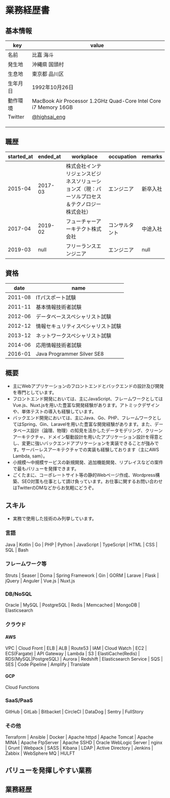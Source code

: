 # 業務経歴書

## 基本情報

| key | value |
|-|-|
| 名前 | 比嘉 海斗 |
| 発生地 | 沖縄県 国頭村 |
| 生息地 | 東京都 品川区 |
| 生年月日 | 1992年10月26日 |
| 動作環境 | MacBook Air Processor 1.2GHz Quad-Core Intel Core i7 Memory 16GB |
| Twitter | [@highsai_eng](https://twitter.com/highsai_eng) |
|  |  |
|  |  |
|  |  |

## 職歴
| started_at | ended_at | workplace | occupation | remarks |
|-|-|-|-|-|
| 2015-04 | 2017-03 | 株式会社インテリジェンスビジネスソリューションズ（現：パーソルプロセス＆テクノロジー株式会社） | エンジニア | 新卒入社 |
| 2017-04 | 2019-02 | フューチャーアーキテクト株式会社 | コンサルタント | 中途入社 |
| 2019-03 | null | フリーランスエンジニア | エンジニア | null |

## 資格
| date | name |
|-|-|
| 2011-08 | ITパスポート試験 |
| 2011-11 | 基本情報技術者試験 |
| 2012-06 | データベーススペシャリスト試験 |
| 2012-12 | 情報セキュリティスペシャリスト試験 |
| 2013-12 | ネットワークスペシャリスト試験 |
| 2014-06 | 応用情報技術者試験 |
| 2016-01 | Java Programmer Silver SE8 |

## 概要

- 主にWebアプリケーションのフロントエンドとバックエンドの設計及び開発を専門としています。
- フロントエンド開発においては、主にJavaScript、フレームワークとしてはVue.js、Nuxt.jsを用いた豊富な開発経験があります。アトミックデザインや、単体テストの導入も経験しています。
- バックエンド開発においては、主にJava、Go、PHP、フレームワークとしてはSpring、Gin、Laravelを用いた豊富な開発経験があります。また、データベース設計（論理、物理）の知見を活かしたデータモデリング、クリーンアーキテクチャ、ドメイン駆動設計を用いたアプリケーション設計を得意とし、変更に強いバックエンドアプリケーションを実装できることが強みです。サーバーレスアーキテクチャでの実装も経験しております（主にAWS Lambda, sam）。
- 小規模〜中規模サービスの新規開発、追加機能開発、リプレイスなどの案件で最もバリューを発揮できます。
- ごくたまに、コーポレートサイト等の静的Webページ作成、Wordpress構築、SEO対策も仕事として請け負っています。お仕事に関するお問い合わせはTwitterのDMなどからお気軽にどうぞ。

## スキル

- 実務で使用した技術のみ列挙しています。

### 言語

Java | Kotlin | Go | PHP | Python | JavaScript | TypeScript | HTML | CSS | SQL | Bash

### フレームワーク等

Struts | Seaser | Doma | Spring Framework | Gin | GORM | Larave | Flask | jQuery | Anguler | Vue.js | Nuxt.js

### DB/NoSQL

Oracle | MySQL | PostgreSQL | Redis | Memcached | MongoDB | Elasticsearch

### クラウド

#### AWS

VPC | Cloud Front | ELB | ALB | Route53 | IAM | Cloud Watch | EC2 | ECS(Fargate) | API Gateway | Lambda | S3 | ElastiCache(Redis) | RDS(MySQL|PostgreSQL) | Aurora | Redshift | Elasticsearch Service | SQS | SES | Code Pipeline | Amplify | Translate

#### GCP

Cloud Functions

### SaaS/PaaS

GitHub | GitLab | Bitbacket | CircleCI | DataDog | Sentry | FullStory

### その他

Terraform | Ansible | Docker | Apache httpd | Apache Tomcat | Apache MINA | Apache FtpServer | Apache SSHD | Oracle WebLogic Server | nginx | Grunt | Webpack | SASS | Kibana | LDAP | Active Directory | Jenkins | Zabbix | WebSphere MQ | HULFT

## バリューを発揮しやすい業務

## 業務経歴
